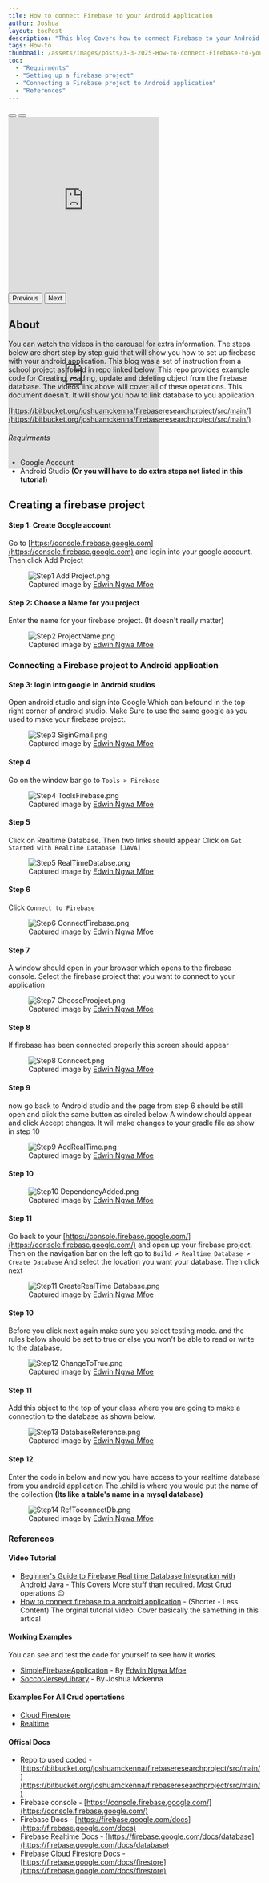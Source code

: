 ```yaml
---
tile: How to connect Firebase to your Android Application
author: Joshua
layout: tocPost
description: "This blog Covers how to connect Firebase to your Android Application. 2 Videos are included as wells as fully step by step guide to help you learn Firebase"
tags: How-to
thumbnail: /assets/images/posts/3-3-2025-How-to-connect-Firebase-to-your-Android-Application/maxresdefault2.jpg
toc:
  - "Requirments"
  - "Setting up a firebase project"
  - "Connecting a Firebase project to Android application"
  - "References" 
---
```


<div id="carouselExampleInterval" class="carousel slide border rounded document w-100 mb-3 overflow-hidden">
  <div class="carousel-indicators">
    <button type="button" data-bs-target="#carouselExampleIndicators" data-bs-slide-to="0" class="active" aria-current="true" aria-label="Slide 1"></button>
    <button type="button" data-bs-target="#carouselExampleIndicators" data-bs-slide-to="1" aria-label="Slide 2"></button>
  </div>
<div class="carousel-inner" style="max-height: 350px;">
    <div class="carousel-item active">
            <iframe  class='w-100  ' height='350'  src='https://www.youtube.com/embed/X6TjMzZ8eak?si=76ho6nagIPdhbNYq' title='YouTube video player' frameborder='0' allow='accelerometer; autoplay; clipboard-write; encrypted-media; gyroscope; picture-in-picture; web-share' referrerpolicy='strict-origin-when-cross-origin' allowfullscreen></iframe>
    </div>
    <div class="carousel-item">
            <iframe class='w-100  ' height='350' src='https://www.youtube.com/embed/v8GkqTYs6Kg?si=8Ko82rSwR5UydINe' title='YouTube video player' frameborder='0' allow='accelerometer; autoplay; clipboard-write; encrypted-media; gyroscope; picture-in-picture; web-share' referrerpolicy='strict-origin-when-cross-origin' allowfullscreen></iframe>
    </div>
  </div>
  <button class="carousel-control-prev" type="button" data-bs-target="#carouselExampleInterval" data-bs-slide="prev">
    <span class="carousel-control-prev-icon" aria-hidden="true"></span>
    <span class="visually-hidden">Previous</span>
  </button>
  <button class="carousel-control-next" type="button" data-bs-target="#carouselExampleInterval" data-bs-slide="next">
    <span class="carousel-control-next-icon" aria-hidden="true"></span>
    <span class="visually-hidden">Next</span>
  </button>
</div>

## About 
You can watch the videos in the carousel for extra information. The steps below are short step by step guid that will show you how to set up firebase with your android application. This blog was a set of instruction from a school project as found in repo linked below. This repo provides example code for Creating, reading, update and deleting object from the firebase database. The videos link above will cover all of these operations. This document doesn't. It will show you how to link database to you application.

[https://bitbucket.org/joshuamckenna/firebaseresearchproject/src/main/](https://bitbucket.org/joshuamckenna/firebaseresearchproject/src/main/)

###### Requirments 
* Google Account
* Android Studio **(Or you will have to do extra steps not listed in this tutorial)**

## Creating a firebase project
#### Step 1: Create Google account

Go to [https://console.firebase.google.com](https://console.firebase.google.com) and login into your google account. Then click Add Project

<figure class="figure">
    <img class="figure-img img-fluid rounded" alt="Step1 Add Project.png" src="/assets/images/posts/3-3-2025-How-to-connect-Firebase-to-your-Android-Application/Step1%20Add%20Project.png"/>
    <figcaption class="figure-caption">Captured image by <a href="https://www.linkedin.com/in/mfoneedwinngwa/">Edwin Ngwa Mfoe</a></figcaption>
</figure>

#### Step 2: Choose a Name for you project

Enter the name for your firebase project. (It doesn't really matter)

<figure class="figure">
    <img class="figure-img img-fluid rounded" alt="Step2 ProjectName.png" src="/assets/images/posts/3-3-2025-How-to-connect-Firebase-to-your-Android-Application/Step2 ProjectName.png"/>
    <figcaption class="figure-caption">Captured image by <a href="https://www.linkedin.com/in/mfoneedwinngwa/">Edwin Ngwa Mfoe</a></figcaption>
</figure>

### Connecting a Firebase project to Android application ###
#### Step 3: login into google in Android studios

Open android studio and sign into Google Which can befound in the top right corner of android studio. Make Sure to use the same google as
you used to make your firebase project.

<figure class="figure">
    <img class="figure-img img-fluid rounded" alt="Step3 SiginGmail.png" src="/assets/images/posts/3-3-2025-How-to-connect-Firebase-to-your-Android-Application/Step3 SiginGmail.png"/>
    <figcaption class="figure-caption">Captured image by <a href="https://www.linkedin.com/in/mfoneedwinngwa/">Edwin Ngwa Mfoe</a></figcaption>
</figure>

#### Step 4

Go on the window bar go to ``Tools > Firebase``

<figure class="figure">
    <img class="figure-img img-fluid rounded" alt="Step4 ToolsFirebase.png" src="/assets/images/posts/3-3-2025-How-to-connect-Firebase-to-your-Android-Application/Step4 ToolsFirebase.png"/>
    <figcaption class="figure-caption">Captured image by <a href="https://www.linkedin.com/in/mfoneedwinngwa/">Edwin Ngwa Mfoe</a></figcaption>
</figure>

#### Step 5

Click on Realtime Database. Then two links should appear Click on ``Get Started with Realtime Database [JAVA]``

<figure class="figure">
    <img class="figure-img img-fluid rounded" alt="Step5 RealTimeDatabse.png" src="/assets/images/posts/3-3-2025-How-to-connect-Firebase-to-your-Android-Application/Step5 RealTimeDatabse.png"/>
    <figcaption class="figure-caption">Captured image by <a href="https://www.linkedin.com/in/mfoneedwinngwa/">Edwin Ngwa Mfoe</a></figcaption>
</figure>

#### Step 6 ###

Click ``Connect to Firebase``

<figure class="figure">
    <img class="figure-img img-fluid rounded" alt="Step6 ConnectFirebase.png" src="/assets/images/posts/3-3-2025-How-to-connect-Firebase-to-your-Android-Application/Step6 ConnectFirebase.png"/>
    <figcaption class="figure-caption">Captured image by <a href="https://www.linkedin.com/in/mfoneedwinngwa/">Edwin Ngwa Mfoe</a></figcaption>
</figure>

#### Step 7 

A window should open in your browser which opens to the firebase console. Select the firebase project that you want to
connect to your application

<figure class="figure">
    <img class="figure-img img-fluid rounded" alt="Step7 ChooseProoject.png" src="/assets/images/posts/3-3-2025-How-to-connect-Firebase-to-your-Android-Application/Step7 ChooseProoject.png"/>
    <figcaption class="figure-caption">Captured image by <a href="https://www.linkedin.com/in/mfoneedwinngwa/">Edwin Ngwa Mfoe</a></figcaption>
</figure>

#### Step 8 

If firebase has been connected properly this screen should appear

<figure class="figure">
    <img class="figure-img img-fluid rounded" alt="Step8 Conncect.png" src="/assets/images/posts/3-3-2025-How-to-connect-Firebase-to-your-Android-Application/Step8 Conncect.png"/>
    <figcaption class="figure-caption">Captured image by <a href="https://www.linkedin.com/in/mfoneedwinngwa/">Edwin Ngwa Mfoe</a></figcaption>
</figure>

#### Step 9 

now go back to Android studio and the page from step 6 should be still open and click the same button as circled below
A window should appear and click Accept changes. It will make changes to your gradle file as show in step 10

<figure class="figure">
    <img class="figure-img img-fluid rounded" alt="Step9 AddRealTime.png" src="/assets/images/posts/3-3-2025-How-to-connect-Firebase-to-your-Android-Application/Step9 AddRealTime.png"/>
    <figcaption class="figure-caption">Captured image by <a href="https://www.linkedin.com/in/mfoneedwinngwa/">Edwin Ngwa Mfoe</a></figcaption>
</figure>

#### Step 10 

<figure class="figure">
    <img class="figure-img img-fluid rounded" alt="Step10 DependencyAdded.png" src="/assets/images/posts/3-3-2025-How-to-connect-Firebase-to-your-Android-Application/Step10 DependencyAdded.png"/>
    <figcaption class="figure-caption">Captured image by <a href="https://www.linkedin.com/in/mfoneedwinngwa/">Edwin Ngwa Mfoe</a></figcaption>
</figure>

#### Step 11

Go back to your [https://console.firebase.google.com/](https://console.firebase.google.com/) and open up your firebase project.
Then on the navigation bar on the left go to  ``Build > Realtime Database > Create Database``
And select the location you want your database. Then click next

<figure class="figure">
    <img class="figure-img img-fluid rounded" alt="Step11 CreateRealTime Database.png" src="/assets/images/posts/3-3-2025-How-to-connect-Firebase-to-your-Android-Application/Step11 CreateRealTime Database.png"/>
    <figcaption class="figure-caption">Captured image by <a href="https://www.linkedin.com/in/mfoneedwinngwa/">Edwin Ngwa Mfoe</a></figcaption>
</figure>

#### Step 10 

Before you click next again make sure you select testing mode. and the rules below should be set to true
or else you won't be able to read or write to the database.

<figure class="figure">
    <img class="figure-img img-fluid rounded" alt="Step12  ChangeToTrue.png" src="/assets/images/posts/3-3-2025-How-to-connect-Firebase-to-your-Android-Application/Step12  ChangeToTrue.png"/>
    <figcaption class="figure-caption">Captured image by <a href="https://www.linkedin.com/in/mfoneedwinngwa/">Edwin Ngwa Mfoe</a></figcaption>
</figure>

#### Step 11 

Add this object to the top of your class where you are going to make a connection to the database as shown below.

<figure class="figure">
    <img class="figure-img img-fluid rounded" alt="Step13 DatabaseReference.png" src="/assets/images/posts/3-3-2025-How-to-connect-Firebase-to-your-Android-Application/Step13 DatabaseReference.png"/>
    <figcaption class="figure-caption">Captured image by <a href="https://www.linkedin.com/in/mfoneedwinngwa/">Edwin Ngwa Mfoe</a></figcaption>
</figure>

#### Step 12 
Enter the code in below and now you have access to your realtime database from you android application
The .child is where you would put the name of the collection **(Its like a table's name in a mysql database)**

<figure class="figure">
    <img class="figure-img img-fluid rounded" alt="Step14 RefToconncetDb.png" src="/assets/images/posts/3-3-2025-How-to-connect-Firebase-to-your-Android-Application/Step14 RefToconncetDb.png"/>
    <figcaption class="figure-caption">Captured image by <a href="https://www.linkedin.com/in/mfoneedwinngwa/">Edwin Ngwa Mfoe</a></figcaption>
</figure>


### References ###

#### Video Tutorial

- [Beginner's Guide to Firebase Real time Database Integration with Android Java](https://youtu.be/X6TjMzZ8eak) - This Covers More stuff than required. Most Crud operations 😉
- [How to connect firebase to a android application](https://youtu.be/v8GkqTYs6Kg) - (Shorter - Less Content) The orginal tutorial video. Cover basically the samething in this artical 

#### Working Examples
You can see and test the code for yourself to see how it works.
- [SimpleFirebaseApplication](https://bitbucket.org/joshuamckenna/firebaseresearchproject/src/main/SimpleFirebaseApp/) - By [Edwin Ngwa Mfoe](https://www.linkedin.com/in/mfoneedwinngwa/)
- [SoccorJerseyLibrary](https://bitbucket.org/joshuamckenna/firebaseresearchproject/src/main/SoccorJerseyLibrary/) - By Joshua Mckenna

#### Examples For All Crud opertations
- [Cloud Firestore](https://bitbucket.org/joshuamckenna/firebaseresearchproject/src/main/FirbaseApplication/app/src/main/java/ca/joshuamc/firbaseapplication/bo/StudentRepositoryFirestore.java)
- [Realtime](https://bitbucket.org/joshuamckenna/firebaseresearchproject/src/main/FirbaseApplication/app/src/main/java/ca/joshuamc/firbaseapplication/bo/StudentRepositoryRealtime.java)


#### Offical Docs
- Repo to used coded - [https://bitbucket.org/joshuamckenna/firebaseresearchproject/src/main/](https://bitbucket.org/joshuamckenna/firebaseresearchproject/src/main/)
- Firebase console - [https://console.firebase.google.com/](https://console.firebase.google.com/)
- Firebase Docs - [https://firebase.google.com/docs](https://firebase.google.com/docs)
- Firebase Realtime Docs - [https://firebase.google.com/docs/database](https://firebase.google.com/docs/database)
- Firebase Cloud Firestore Docs - [https://firebase.google.com/docs/firestore](https://firebase.google.com/docs/firestore)


